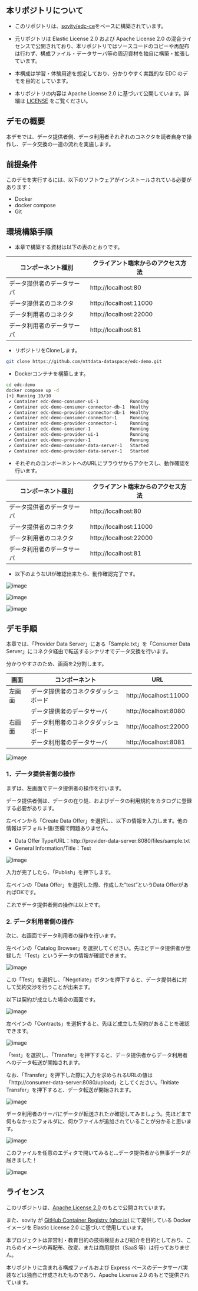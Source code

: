 ## 本リポジトリについて

- このリポジトリは、[sovity/edc-ce](https://github.com/sovity/edc-ce)をベースに構築されています。

- 元リポジトリは Elastic License 2.0 および Apache License 2.0 の混合ライセンスで公開されており、本リポジトリではソースコードのコピーや再配布は行わず、構成ファイル・データサーバ等の周辺資材を独自に構築・拡張しています。

- 本構成は学習・体験用途を想定しており、分かりやすく実践的な EDC のデモを目的としています。

- 本リポジトリの内容は Apache License 2.0 に基づいて公開しています。詳細は [LICENSE](LICENSE) をご覧ください。


## デモの概要
本デモでは、データ提供者側、データ利用者それぞれのコネクタを読者自身で操作し、データ交換の一連の流れを実施します。

## 前提条件
このデモを実行するには、以下のソフトウェアがインストールされている必要があります：
- Docker
- docker compose
- Git


## 環境構築手順
- 本章で構築する資材は以下の表のとおりです。

| コンポーネント種別 | クライアント端末からのアクセス方法 |
| --- | --- |
| データ提供者のデータサーバ | http://localhost:80 |
| データ提供者のコネクタ | http://localhost:11000 |
| データ利用者のコネクタ | http://localhost:22000 |
| データ利用者のデータサーバ | http://localhost:81 |

- リポジトリをCloneします。

```bash
git clone https://github.com/nttdata-dataspace/edc-demo.git
```

- Dockerコンテナを構築します。

```bash
cd edc-demo
docker compose up -d
[+] Running 10/10
 ✔ Container edc-demo-consumer-ui-1            Running                                                                     0.0s 
 ✔ Container edc-demo-consumer-connector-db-1  Healthy                                                                     4.2s 
 ✔ Container edc-demo-provider-connector-db-1  Healthy                                                                     4.7s 
 ✔ Container edc-demo-consumer-connector-1     Running                                                                     0.0s 
 ✔ Container edc-demo-provider-connector-1     Running                                                                     0.0s 
 ✔ Container edc-demo-consumer-1               Running                                                                     0.0s 
 ✔ Container edc-demo-provider-ui-1            Running                                                                     0.0s 
 ✔ Container edc-demo-provider-1               Running                                                                     0.0s 
 ✔ Container edc-demo-consumer-data-server-1   Started                                                                     1.8s 
 ✔ Container edc-demo-provider-data-server-1   Started                                                                     1.9s
```

- それぞれのコンポーネントへのURLにブラウザからアクセスし、動作確認を行います。

| コンポーネント種別 | クライアント端末からのアクセス方法 |
| --- | --- |
| データ提供者のデータサーバ | http://localhost:80 |
| データ提供者のコネクタ | http://localhost:11000 |
| データ利用者のコネクタ | http://localhost:22000 |
| データ利用者のデータサーバ | http://localhost:81 |
- 以下のようなUIが確認出来たら、動作確認完了です。

![image](images/connector-dashboard-ui-home.png)

![image](images/provider-data-server-ui-home.png)

![image](images/consumer-data-server-ui-home.png)

## デモ手順

本章では、「Provider Data Server」にある「Sample.txt」を「Consumer Data Server」にコネクタ経由で転送するシナリオでデータ交換を行います。

分かりやすさのため、画面を2分割します。

| 画面 | コンポーネント | URL |
| --- | --- | --- |
| 左画面 | データ提供者のコネクタダッシュボード | http://localhost:11000 |
|  | データ提供者のデータサーバ | http://localhost:8080 |
| 右画面 | データ利用者のコネクタダッシュボード | http://localhost:22000 |
|  | データ利用者のデータサーバ | http://localhost:8081 |

![image](images/demo-split-screen.png)

### 1．データ提供者側の操作

まずは、左画面でデータ提供者の操作を行います。

データ提供者側は、データの在り処、およびデータの利用規約をカタログに登録する必要があります。

左ペインから「Create Data Offer」を選択し、以下の情報を入力します。他の情報はデフォルト値/空欄で問題ありません。

- Data Offer Type/URL：http://provider-data-server:8080/files/sample.txt
- General Information/Title：Test

![image](images/provider-create-data-offer.png)

入力が完了したら、「Publish」を押下します。

左ペインの「Data Offer」を選択した際、作成した”test”というData OfferがあればOKです。

これでデータ提供者側の操作は以上です。

### 2. データ利用者側の操作

次に、右画面でデータ利用者の操作を行います。

左ペインの「Catalog Browser」を選択してください。先ほどデータ提供者が登録した「Test」というデータの情報が確認できます。

![image](images/consumer-catalog-browser.png)

この「Test」を選択し、「Negotiate」ボタンを押下すると、データ提供者に対して契約交渉を行うことが出来ます。

以下は契約が成立した場合の画面です。

![image](images/consumer-contract-negotiated.png)

左ペインの「Contracts」を選択すると、先ほど成立した契約があることを確認できます。

![image](images/consumer-contract-list.png)

「test」を選択し、「Transfer」を押下すると、データ提供者からデータ利用者へのデータ転送が開始されます。

なお、「Transfer」を押下した際に入力を求められるURLの値は「http://consumer-data-server:8080/upload」としてください。「Initiate Transfer」を押下すると、データ転送が開始されます。

![image](images/consumer-transfer-start.png)

データ利用者のサーバにデータが転送されたか確認してみましょう。先ほどまで何もなかったフォルダに、何かファイルが追加されていることが分かると思います。

![image](images/consumer-data-received.png)

このファイルを任意のエディタで開いてみると…データ提供者から無事データが届きました！

![image](images/consumer-data-file-opened.png)

## ライセンス

このリポジトリは、[Apache License 2.0](./LICENSE) のもとで公開されています。

また、sovity が [GitHub Container Registry (ghcr.io)](https://ghcr.io) にて提供している Docker イメージを Elastic License 2.0 に基づいて使用しています。

本プロジェクトは非営利・教育目的の技術検証および紹介を目的としており、これらのイメージの再配布、改変、または商用提供（SaaS 等）は行っておりません。

本リポジトリに含まれる構成ファイルおよび Express ベースのデータサーバ実装などは独自に作成されたものであり、Apache License 2.0 のもとで提供されています。
